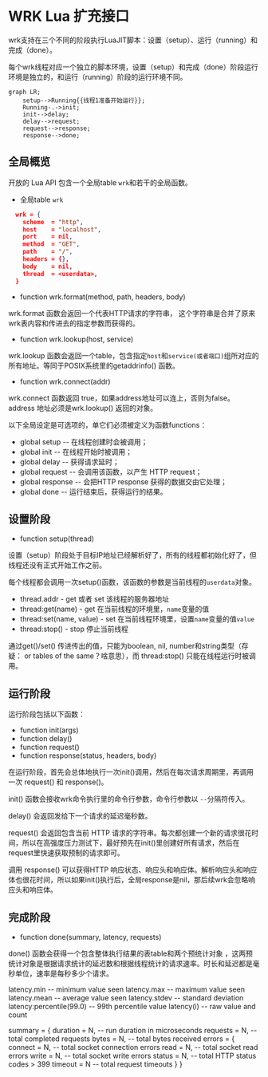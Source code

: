# WRK Lua 扩充接口

wrk支持在三个不同的阶段执行LuaJIT脚本：设置（setup）、运行（running）和完成（done）。

每个wrk线程对应一个独立的脚本环境，设置（setup）和完成（done）阶段运行环境是独立的，和运行（running）阶段的运行环境不同。

```mermaid
graph LR;
    setup-->Running{{线程1准备开始运行}};
    Running-.->init;
    init-->delay;
    delay-->request;
    request-->response;
    response-->done;
```
## 全局概览

开放的 Lua API 包含一个全局table `wrk`和若干的全局函数。

- 全局table `wrk`

```json
  wrk = {
    scheme  = "http",
    host    = "localhost",
    port    = nil,
    method  = "GET",
    path    = "/",
    headers = {},
    body    = nil,
    thread  = <userdata>,
  }
```

- function wrk.format(method, path, headers, body)

wrk.format 函数会返回一个代表HTTP请求的字符串， 这个字符串是合并了原来wrk表内容和传进去的指定参数而获得的。

- function wrk.lookup(host, service)

wrk.lookup 函数会返回一个table，包含指定`host`和`service(或者端口)`组所对应的所有地址。等同于POSIX系统里的getaddrinfo() 函数。

- function wrk.connect(addr)

wrk.connect 函数返回 true，如果address地址可以连上，否则为false。address 地址必须是wrk.lookup() 返回的对象。


以下全局设定是可选项的，单它们必须被定义为函数functions：

  - global setup    -- 在线程创建时会被调用；
  - global init     -- 在线程开始时被调用；
  - global delay    -- 获得请求延时；
  - global request  -- 会调用该函数，以产生 HTTP request；
  - global response -- 会把HTTP response 获得的数据交由它处理；
  - global done     -- 运行结束后，获得运行的结果。  

## 设置阶段

- function setup(thread)

设置（setup）阶段处于目标IP地址已经解析好了，所有的线程都初始化好了，但线程还没有正式开始工作之前。

每个线程都会调用一次setup()函数，该函数的参数是当前线程的`userdata`对象。

  - thread.addr               - get 或者 set 该线程的服务器地址
  - thread:get(name)        - get 在当前线程的环境里，`name`变量的值
  - thread:set(name, value) - set 在当前线程环境里，设置`name`变量的值`value`
  - thread:stop()           - stop 停止当前线程

通过get()/set() 传进传出的值，只能为boolean, nil, number和string类型（存疑： or tables of the same？啥意思），而 thread:stop() 只能在线程运行时被调用。

## 运行阶段

运行阶段包括以下函数：

-  function init(args)
-  function delay()
-  function request()
-  function response(status, headers, body)

在运行阶段，首先会总体地执行一次init()调用，然后在每次请求周期里，再调用一次 request() 和 response()。

init() 函数会接收wrk命令执行里的命令行参数，命令行参数以 `--`分隔符传入。

delay() 会返回发给下一个请求的延迟毫秒数。

request() 会返回包含当前 HTTP 请求的字符串。每次都创建一个新的请求很花时间，所以在高强度压力测试下，最好预先在init()里创建好所有请求，然后在request里快速获取预制的请求即可。

调用 response() 可以获得HTTP 响应状态、响应头和响应体。解析响应头和响应体也很花时间，所以如果init()执行后，全局response是nil，那后续wrk会忽略响应头和响应体。

## 完成阶段

- function done(summary, latency, requests)

done() 函数会获得一个包含整体执行结果的表table和两个预统计对象 ，这两预统计对象是根据请求统计的延迟数和根据线程统计的请求速率。时长和延迟都是毫秒单位，速率是每秒多少个请求。

  latency.min              -- minimum value seen
  latency.max              -- maximum value seen
  latency.mean             -- average value seen
  latency.stdev            -- standard deviation
  latency:percentile(99.0) -- 99th percentile value
  latency(i)               -- raw value and count

  summary = {
    duration = N,  -- run duration in microseconds
    requests = N,  -- total completed requests
    bytes    = N,  -- total bytes received
    errors   = {
      connect = N, -- total socket connection errors
      read    = N, -- total socket read errors
      write   = N, -- total socket write errors
      status  = N, -- total HTTP status codes > 399
      timeout = N  -- total request timeouts
    }
  }

